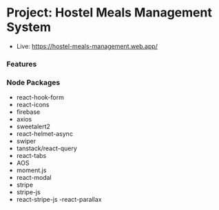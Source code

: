 # Project: Hostel Meals Management System
- Live: https://hostel-meals-management.web.app/ 

### Features 

### Node Packages
- react-hook-form
- react-icons
- firebase
- axios
- sweetalert2
- react-helmet-async
- swiper
- tanstack/react-query
- react-tabs
- AOS
- moment.js
- react-modal
- stripe
- stripe-js
- react-stripe-js
-react-parallax